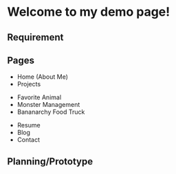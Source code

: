 # Welcome to my demo page!
## Requirement


## Pages
- Home (About Me)
- Projects
+ Favorite Animal
+ Monster Management
+ Bananarchy Food Truck
- Resume
- Blog
- Contact 

## Planning/Prototype
